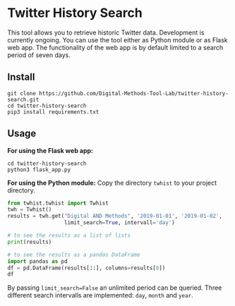   # Twitter History Search 

This tool allows you to retrieve historic Twitter data. Development is currently ongoing. You can use the tool either as Python module or as Flask web app. The functionality of the web app is by default limited to a search period of seven days. 

## Install

```console
git clone https://github.com/Digital-Methods-Tool-Lab/twitter-history-search.git
cd twitter-history-search
pip3 install requirements.txt
```

## Usage

**For using the Flask web app:**

```console
cd twitter-history-search
python3 flask_app.py
```

**For using the Python module:** Copy the directory `twhist` to your project directory.

```Python
from twhist.twhist import Twhist
twh = Twhist()
results = twh.get("Digital AND Methods", '2019-01-01', '2019-01-02', 
                  limit_search=True, intervall='day')

# to see the results as a list of lists
print(results)  

# to see the results as a pandas DataFrame
import pandas as pd
df = pd.DataFrame(results[1:], columns=results[0])
df
```

By passing `limit_search=False` an unlimited period can be queried. Three different search intervalls are implemented: `day`, `month` and `year`.


